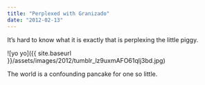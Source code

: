 ```yaml
---
title: "Perplexed with Granizado"
date: "2012-02-13"
---
```


It’s hard to know what it is exactly that is perplexing the little piggy.

![yo yo]({{ site.baseurl }}/assets/images/2012/tumblr_lz9uxmAFO61qlj3bd.jpg)

The world is a confounding pancake for one so little.

